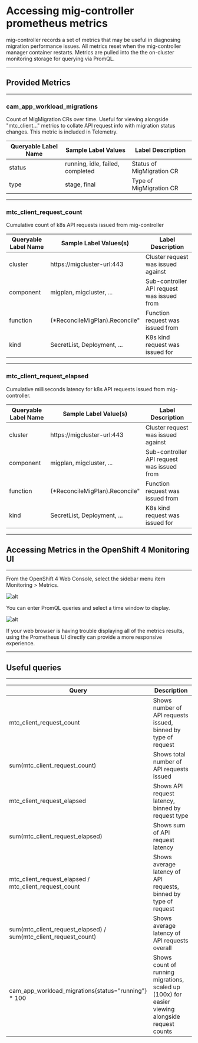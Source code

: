 # Accessing mig-controller prometheus metrics

mig-controller records a set of metrics that may be useful in diagnosing migration performance issues. All metrics reset when the mig-controller manager container restarts. Metrics are pulled into the the on-cluster monitoring storage for querying via PromQL.


---
## Provided Metrics
---

### cam_app_workload_migrations

Count of MigMigration CRs over time. Useful for viewing alongside "mtc_client..." metrics to collate API request info with migration status changes. This metric is included in Telemetry.

|   Queryable Label Name  |   Sample Label Values  |   Label Description  |
|-|-|-|
|   status  |   running, idle, failed, completed  |   Status of MigMigration CR  |
|   type  |   stage, final  |   Type of MigMigration CR  |

---
### mtc_client_request_count

Cumulative count of k8s API requests issued from mig-controller

|   Queryable Label Name  |   Sample Label Values(s)  |   Label Description  |
|-|-|-|
|   cluster  |   https://migcluster-url:443  |   Cluster request was issued against  |
|   component  |   migplan, migcluster, ...  |   Sub-controller API request was issued from  |
|   function  |   (*ReconcileMigPlan).Reconcile"  |   Function request was issued from  |
|   kind  |   SecretList, Deployment, ...  |   K8s kind request was issued for  |

---
### mtc_client_request_elapsed

Cumulative milliseconds latency for k8s API requests issued from mig-controller.

|   Queryable Label Name  |   Sample Label Value(s)  |   Label Description  |
|-|-|-|
|   cluster  |   https://migcluster-url:443  |   Cluster request was issued against  |
|   component  |   migplan, migcluster, ...  |   Sub-controller API request was issued from  |
|   function  |   (*ReconcileMigPlan).Reconcile"  |   Function request was issued from  |
|   kind  |   SecretList, Deployment, ...  |   K8s kind request was issued for  |


---
## Accessing Metrics in the OpenShift 4 Monitoring UI
---

From the OpenShift 4 Web Console, select the sidebar menu item Monitoring > Metrics.

![alt](../screenshots/metrics/monitoring-menu.png)

You can enter PromQL queries and select a time window to display.

![alt](../screenshots/metrics/promql-queries.png)

If your web browser is having trouble displaying all of the metrics results, using the Prometheus UI directly can provide a more responsive experience.


---
## Useful queries
---

|   Query  |   Description  |
|-|-|
|   mtc_client_request_count  |   Shows number of API requests issued, binned by type of request  |
|   sum(mtc_client_request_count)  |   Shows total number of API requests issued  |
|   mtc_client_request_elapsed  |   Shows API request latency, binned by request type  |
|   sum(mtc_client_request_elapsed)  |   Shows sum of API request latency  |
|   mtc_client_request_elapsed / mtc_client_request_count  |   Shows average latency of API requests, binned by type of request  |
|   sum(mtc_client_request_elapsed) / sum(mtc_client_request_count)  |   Shows average latency of API requests overall  |
|   cam_app_workload_migrations{status="running"} * 100  |   Shows count of running migrations, scaled up (100x) for easier viewing alongside request counts  |